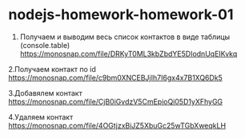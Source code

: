 # nodejs-homework-homework-01

1. Получаем и выводим весь список контактов в виде таблицы (console.table)
   https://monosnap.com/file/DRKyT0ML3kbZbdYE5DIodnUqEIKvkq

2.Получаем контакт по id
https://monosnap.com/file/c9bm0XNCEBJjIh7I6gx4x7B1XQ6Dk5

3.Добавялем контакт
https://monosnap.com/file/CjB0iGvdzV5CmEpioQi05D1yXFhyGG

4.Удаляем контакт
https://monosnap.com/file/4OGtjzxBiJZ5XbuGc25wTGbXweqkLH
